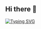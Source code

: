 ## Hi there 👋
[![Typing SVG](https://readme-typing-svg.herokuapp.com?font=Fira+Code&size=24&duration=4000&color=F75C7E&width=600&lines=Hi+I'm+Daniyal+👋;Passionate+Frontend+Developer+from+India+💻;Specialized+in+React+🔥)](https://git.io/typing-svg)


<!--
**Daniyalk0/Daniyalk0** is a ✨ _special_ ✨ repository because its `README.md` (this file) appears on your GitHub profile.

Here are some ideas to get you started:

- 🔭 I’m currently working on ...
- 🌱 I’m currently learning ...
- 👯 I’m looking to collaborate on ...
- 🤔 I’m looking for help with ...
- 💬 Ask me about ...
- 📫 How to reach me: ...
- 😄 Pronouns: ...
- ⚡ Fun fact: ...
-->
